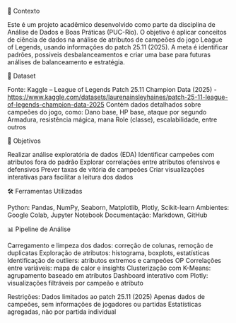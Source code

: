 🧠 Contexto

Este é um projeto acadêmico desenvolvido como parte da disciplina de Análise de Dados e Boas Práticas (PUC-Rio). O objetivo é aplicar conceitos de ciência de dados na análise de atributos de campeões do jogo League of Legends, usando informações do patch 25.11 (2025). A meta é identificar padrões, possíveis desbalanceamentos e criar uma base para futuras análises de balanceamento e estratégia.

📂 Dataset

Fonte: Kaggle – League of Legends Patch 25.11 Champion Data (2025) - https://www.kaggle.com/datasets/laurenainsleyhaines/patch-25-11-league-of-legends-champion-data-2025
Contém dados detalhados sobre campeões do jogo, como:
Dano base, HP base, ataque por segundo
Armadura, resistência mágica, mana
Role (classe), escalabilidade, entre outros

🎯 Objetivos

Realizar análise exploratória de dados (EDA)
Identificar campeões com atributos fora do padrão
Explorar correlações entre atributos ofensivos e defensivos
Prever taxas de vitória de campeões
Criar visualizações interativas para facilitar a leitura dos dados

🛠️ Ferramentas Utilizadas

Python: Pandas, NumPy, Seaborn, Matplotlib, Plotly, Scikit-learn
Ambientes: Google Colab, Jupyter Notebook
Documentação: Markdown, GitHub

📊 Pipeline de Análise

Carregamento e limpeza dos dados: correção de colunas, remoção de duplicatas
Exploração de atributos: histograma, boxplots, estatísticas
Identificação de outliers: atributos extremos e campeões OP
Correlações entre variáveis: mapa de calor e insights
Clusterização com K-Means: agrupamento baseado em atributos
Dashboard interativo com Plotly: visualizações filtráveis por campeão e atributo

Restrições:
Dados limitados ao patch 25.11 (2025)
Apenas dados de campeões, sem informações de jogadores ou partidas
Estatísticas agregadas, não por partida individual

